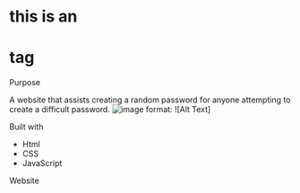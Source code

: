 # this is an <h1> tag
Purpose

A website that assists creating a random password for anyone attempting to create a difficult password.
![image](./friendly-parakeet/develop/example)
format: ![Alt Text]

Built with
- Html
- CSS
- JavaScript

Website

